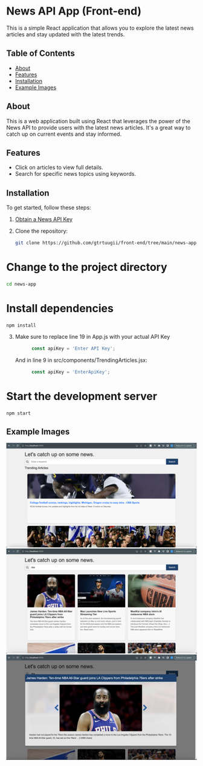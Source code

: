 # News API App (Front-end)

This is a simple React application that allows you to explore the latest news articles and stay updated with the latest trends.

## Table of Contents

- [About](#about)
- [Features](#features)
- [Installation](#installation)
- [Example Images](#example-images)

## About

This is a web application built using React that leverages the power of the News API to provide users with the latest news articles. It's a great way to catch up on current events and stay informed.

## Features

- Click on articles to view full details.
- Search for specific news topics using keywords.


## Installation

To get started, follow these steps:
1. <a href="[https://www.google.com/](https://newsapi.org/)" target="_blank">Obtain a News API Key</a>

2. Clone the repository:

   ```bash
   git clone https://github.com/gtrtuugii/front-end/tree/main/news-app.git
   ```

# Change to the project directory
  ```bash
  cd news-app
  ```
# Install dependencies
  ```npm
  npm install
  ```

3. Make sure to replace line 19 in App.js with your actual API Key
   ```javascript
         const apiKey = 'Enter API Key';
   ```
   And in line 9 in src/components/TrendingArticles.jsx:
   ```javascript
         const apiKey = 'EnterApiKey';
   ```

# Start the development server
  ```npm
  npm start
  ```


## Example Images
![Main page](https://raw.githubusercontent.com/gtrtuugii/front-end/main/news-app/src/assests/img1.png)
![After search input](https://raw.githubusercontent.com/gtrtuugii/front-end/main/news-app/src/assests/img2.png)
![Displaying as a Modal](https://raw.githubusercontent.com/gtrtuugii/front-end/main/news-app/src/assests/img3.png)






